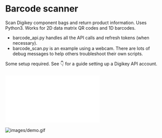 # Barcode scanner

Scan Digikey component bags and return product information. Uses Python3. Works for 2D data matrix QR codes and 1D barcodes.

- barcode_api.py handles all the API calls and refresh tokens (when necessary).
- barcode_scan.py is an example using a webcam. There are lots of debug messages to help others troubleshoot their own scripts.

Some setup required. See 👇 for a guide setting up a Digikey API account.
### ![Step-by-step Tutorial](/tutorial.md)

![images/demo.gif](images/demo.gif)

